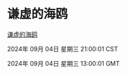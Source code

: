 # 谦虚的海鸥
[谦虚的海鸥](http://219.139.196.164:56308/qxdho/course/base/hotlink/index.php)

2024年 09月 04日 星期三 21:00:01 CST

2024年 09月 04日 星期三 13:00:01 GMT
